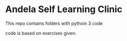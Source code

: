 # Andela Self Learning Clinic

This repo contains folders with pythoin 3 code

code is based on exercises given.
